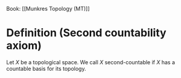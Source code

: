 Book: [[Munkres Topology (MT)]]
# Definition (Second countability axiom)
Let $X$ be a topological space.
We call $X$ second-countable if $X$ has a countable basis for its topology.